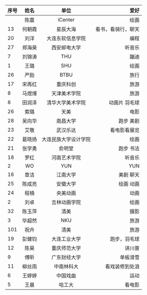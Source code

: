 |序号    | 姓名        |  单位    |  爱好       |
| :---        |   :----:    |   :----:    |          ---: |
|          | 陈震     |  iCenter    |     绘画     |
|     13    |  何朝霞    |  星辰大海   |    看书，看骑行，聊天      |
|     20     |  刘洋    |  大连东软信息学院    |    编程      |
|     27     |  郑海昊    |  西安邮电大学    |    听音乐      |
|  7        |   刘锦涛   |    THU  |     蹦迪     |
|   1   | 王璐     |  SHU    |     绘画     |
|   26   | 严励    |  BTBU    |     旅行     |
|   17       |     宋再红 |    重庆科创  |     旅游    |
|   8       |    马煜煇 |  天津美术学院 |     旅游    |
|   8   |田润泽 |清华大学美术学院 | 动画片 羽毛球 |
|     26    |  索璐  |  天美  |  电影  |
|  28  | 吴向华    |  南昌大学  |    跑步 美剧     |
| 23 |艾敬|武汉乐达|看电影看展览|
|  22  | 葛晓扬    |  大连民族大学设计学院  |    绘画     |
|  21  | 张学勇    |  俞明堂  |    跑步 书法     |
| 18  | 罗红  | 河南艺术学院  |    听音乐       |
| 2| WO  | YUN |  YUN     |
| 16  | 章洁    |  江南大学  |    美剧 聊天     |
|  25 | 陈成亮  |  安徽大学  |    绘画  动画     |
|  24 | 程楠  | 央美动画    |   动画     |
|  2 | 刘卓 |吉林动画学院    |   绘画     |
|     32    | 陈玉萍    |  清美   |    摄影     |
|     3   | 毕超然   |  NKU   |    旅游     |
|     101    | 祝卉    |  清美   |    旅游     |
|    19    | 彭健钧    |  大连工业大学   |    跑步，羽毛球     |
|  12 |  陈昊   | 重庆师范大学  |   讲川普    |
| 9  |   傅昕    |  广东财经大学  |   单板滑雪 |
| 11  |   柳丝雨    |  中南林科大  |   看戏装修到处浪 |
| 6  |   王婷婷    |  中国戏曲  |   运动 |
| 5  |   王晨    |  哈工大  |   看电影 |
